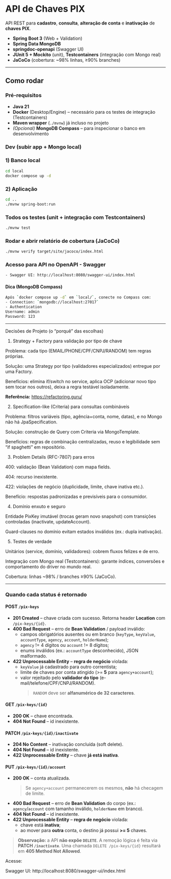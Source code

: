 # API de Chaves PIX

API REST para **cadastro**, **consulta**, **alteração de conta** e **inativação** de **chaves PIX**.

- **Spring Boot 3** (Web + Validation)
- **Spring Data MongoDB**
- **springdoc-openapi** (Swagger UI)
- **JUnit 5 + Mockito** (unit), **Testcontainers** (integração com Mongo real)
- **JaCoCo** (cobertura: ~98% linhas, ≥90% branches)
________________________________________________________________________________________________________

## Como rodar

### Pré-requisitos
- **Java 21**
- **Docker** (Desktop/Engine) – necessário para os testes de integração (Testcontainers)
- **Maven wrapper** (`./mvnw`) já incluso no projeto
- *(Opcional)* **MongoDB Compass** – para inspecionar o banco em desenvolvimento

### Dev (subir app + Mongo local)

### 1) Banco local
```bash
cd local
docker compose up -d
```

### 2) Aplicação 
```bash
cd ..
./mvnw spring-boot:run
```

### Todos os testes (unit + integração com Testcontainers)
```bash
./mvnw test
```

### Rodar e abrir relatório de cobertura (JaCoCo) 
```bash
./mvnw verify target/site/jacoco/index.html
```

### Acesso para API no OpenAPI - Swagger
```bash
- Swagger UI: http://localhost:8080/swagger-ui/index.html
```

#### Dica (MongoDB Compass)
```bash
Após `docker compose up -d` em `local/`, conecte no Compass com:
- Connection: `mongodb://localhost:27017`
- Authentication
Username: admin
Password: 123
```
____________________________________________________________

Decisões de Projeto (o “porquê” das escolhas)
1) Strategy + Factory para validação por tipo de chave

Problema: cada tipo (EMAIL/PHONE/CPF/CNPJ/RANDOM) tem regras próprias.

Solução: uma Strategy por tipo (validadores especializados) entregue por uma Factory.

Benefícios: elimina if/switch no service, aplica OCP (adicionar novo tipo sem tocar nos outros), deixa a regra testável isoladamente.

**Referência:** https://refactoring.guru/

2) Specification-like (Criteria) para consultas combináveis

Problema: filtros variáveis (tipo, agência+conta, nome, datas), e no Mongo não há JpaSpecification.

Solução: construção de Query com Criteria via MongoTemplate.

Benefícios: regras de combinação centralizadas, reuso e legibilidade sem “if spaghetti” em repositório.

3) Problem Details (RFC-7807) para erros

400: validação (Bean Validation) com mapa fields.

404: recurso inexistente.

422: violações de negócio (duplicidade, limite, chave inativa etc.).

Benefício: respostas padronizadas e previsíveis para o consumidor.

4) Domínio enxuto e seguro

Entidade PixKey imutável (trocas geram novo snapshot) com transições controladas (inactivate, updateAccount).

Guard-clauses no domínio evitam estados inválidos (ex.: dupla inativação).

5) Testes de verdade

Unitários (service, domínio, validadores): cobrem fluxos felizes e de erro.

Integração com Mongo real (Testcontainers): garante índices, conversões e comportamento do driver no mundo real.

Cobertura: linhas ~98% / branches ≥90% (JaCoCo).
____________________________________________________________________________________________________
### Quando cada status é retornado

#### POST `/pix-keys`
- **201 Created** – chave criada com sucesso. Retorna header **Location** com `/pix-keys/{id}`.
- **400 Bad Request** – erro de **Bean Validation** / payload inválido:
  - campos obrigatórios ausentes ou em branco (`keyType`, `keyValue`, `accountType`, `agency`, `account`, `holderName`);
  - `agency` != 4 dígitos ou `account` != 8 dígitos;
  - enums inválidos (ex.: `accountType` desconhecido), JSON malformado.
- **422 Unprocessable Entity** – **regra de negócio** violada:
  - `keyValue` já cadastrado para outro correntista;
  - limite de chaves por conta atingido (>= **5** para `agency+account`);
  - valor rejeitado pelo **validador do tipo** (e-mail/telefone/CPF/CNPJ/RANDOM).  
    > `RANDOM` deve ser **alfanumérico de 32 caracteres**.

#### GET `/pix-keys/{id}`
- **200 OK** – chave encontrada.
- **404 Not Found** – id inexistente.

#### PATCH `/pix-keys/{id}/inactivate`
- **204 No Content** – inativação concluída (soft delete).
- **404 Not Found** – id inexistente.
- **422 Unprocessable Entity** – chave **já está inativa**.

#### PUT `/pix-keys/{id}/account`
- **200 OK** – conta atualizada.  
  > Se `agency+account` permanecerem os mesmos, **não** há checagem de limite.
- **400 Bad Request** – erro de **Bean Validation** do corpo (ex.: `agency`/`account` com tamanho inválido, `holderName` em branco).
- **404 Not Found** – id inexistente.
- **422 Unprocessable Entity** – **regra de negócio** violada:
  - chave está **inativa**;
  - ao mover para **outra** conta, o destino já possui **>= 5** chaves.

> **Observação:** a API **não expõe `DELETE`**. A remoção lógica é feita via **PATCH `/inactivate`**. Uma chamada `DELETE /pix-keys/{id}` resultará em **405 Method Not Allowed**.

Acesse:

Swagger UI: http://localhost:8080/swagger-ui/index.html
